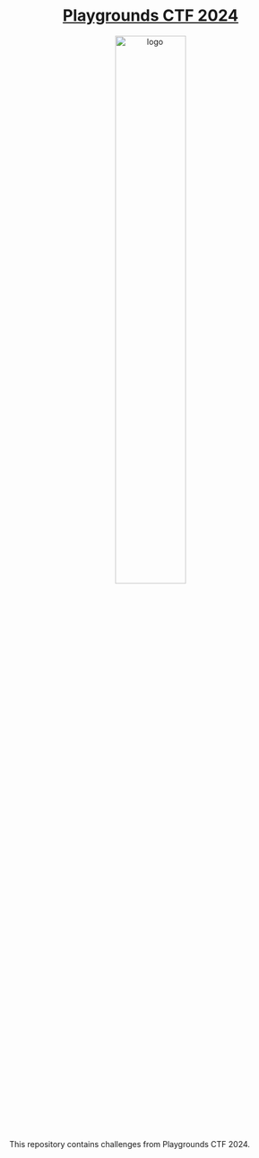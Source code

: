 <h1 align="center">
  <a href="https://pg.cscpsut.com" target="_blank">Playgrounds CTF 2024</a>
</h1>


<p align="center">
  <img src="https://github.com/user-attachments/assets/41868b4e-23d3-41d4-8c43-77677ed87879" alt="logo" width="50%">
</p>





This repository contains challenges from Playgrounds CTF 2024.


